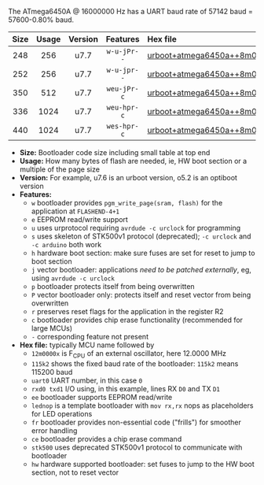 The ATmega6450A @ 16000000 Hz has a UART baud rate of 57142 baud = 57600-0.80% baud.

|Size|Usage|Version|Features|Hex file|
|:-:|:-:|:-:|:-:|:--|
|248|256|u7.7|`w-u-jPr--`|[urboot+atmega6450a++8m0000x+++28k8_uart0_rxe0_txe1_lednop.hex](https://raw.githubusercontent.com/stefanrueger/urboot.hex/main/mcus/atmega6450a/external_oscillator/fcpu++8m0000_Hz/br+++28k8_bps/urboot+atmega6450a++8m0000x+++28k8_uart0_rxe0_txe1_lednop.hex)|
|252|256|u7.7|`w-u-jpr--`|[urboot+atmega6450a++8m0000x+++28k8_uart0_rxe0_txe1_lednop_fr.hex](https://raw.githubusercontent.com/stefanrueger/urboot.hex/main/mcus/atmega6450a/external_oscillator/fcpu++8m0000_Hz/br+++28k8_bps/urboot+atmega6450a++8m0000x+++28k8_uart0_rxe0_txe1_lednop_fr.hex)|
|350|512|u7.7|`weu-jPr-c`|[urboot+atmega6450a++8m0000x+++28k8_uart0_rxe0_txe1_ee_lednop_fr_ce.hex](https://raw.githubusercontent.com/stefanrueger/urboot.hex/main/mcus/atmega6450a/external_oscillator/fcpu++8m0000_Hz/br+++28k8_bps/urboot+atmega6450a++8m0000x+++28k8_uart0_rxe0_txe1_ee_lednop_fr_ce.hex)|
|336|1024|u7.7|`weu-hpr-c`|[urboot+atmega6450a++8m0000x+++28k8_uart0_rxe0_txe1_ee_lednop_fr_ce_hw.hex](https://raw.githubusercontent.com/stefanrueger/urboot.hex/main/mcus/atmega6450a/external_oscillator/fcpu++8m0000_Hz/br+++28k8_bps/urboot+atmega6450a++8m0000x+++28k8_uart0_rxe0_txe1_ee_lednop_fr_ce_hw.hex)|
|440|1024|u7.7|`wes-hpr-c`|[urboot+atmega6450a++8m0000x+++28k8_uart0_rxe0_txe1_ee_lednop_fr_ce_stk500_hw.hex](https://raw.githubusercontent.com/stefanrueger/urboot.hex/main/mcus/atmega6450a/external_oscillator/fcpu++8m0000_Hz/br+++28k8_bps/urboot+atmega6450a++8m0000x+++28k8_uart0_rxe0_txe1_ee_lednop_fr_ce_stk500_hw.hex)|

- **Size:** Bootloader code size including small table at top end
- **Usage:** How many bytes of flash are needed, ie, HW boot section or a multiple of the page size
- **Version:** For example, u7.6 is an urboot version, o5.2 is an optiboot version
- **Features:**
  + `w` bootloader provides `pgm_write_page(sram, flash)` for the application at `FLASHEND-4+1`
  + `e` EEPROM read/write support
  + `u` uses urprotocol requiring `avrdude -c urclock` for programming
  + `s` uses skeleton of STK500v1 protocol (deprecated); `-c urclock` and `-c arduino` both work
  + `h` hardware boot section: make sure fuses are set for reset to jump to boot section
  + `j` vector bootloader: applications *need to be patched externally*, eg, using `avrdude -c urclock`
  + `p` bootloader protects itself from being overwritten
  + `P` vector bootloader only: protects itself and reset vector from being overwritten
  + `r` preserves reset flags for the application in the register R2
  + `c` bootloader provides chip erase functionality (recommended for large MCUs)
  + `-` corresponding feature not present
- **Hex file:** typically MCU name followed by
  + `12m0000x` is F<sub>CPU</sub> of an external oscillator, here 12.0000 MHz
  + `115k2` shows the fixed baud rate of the bootloader: `115k2` means 115200 baud
  + `uart0` UART number, in this case `0`
  + `rxd0 txd1` I/O using, in this example, lines RX `D0` and TX `D1`
  + `ee` bootloader supports EEPROM read/write
  + `lednop` is a template bootloader with `mov rx,rx` nops as placeholders for LED operations
  + `fr` bootloader provides non-essential code ("frills") for smoother error handling
  + `ce` bootloader provides a chip erase command
  + `stk500` uses deprecated STK500v1 protocol to communicate with bootloader
  + `hw` hardware supported bootloader: set fuses to jump to the HW boot section, not to reset vector
